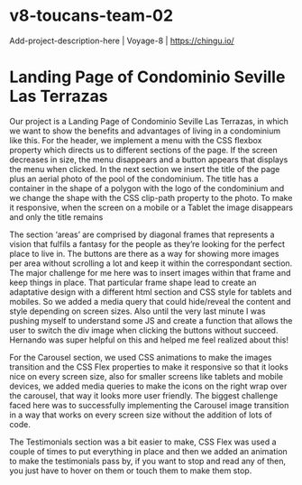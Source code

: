 # v8-toucans-team-02
Add-project-description-here | Voyage-8 | https://chingu.io/
# Landing Page of Condominio Seville Las Terrazas
Our project is a Landing Page of Condominio Seville Las Terrazas, in which we want to show the benefits and advantages of living in a condominium like this.
For the header, we implement a menu with the CSS flexbox property which directs us to different sections of the page. If the screen decreases in size, the menu disappears and a button appears that displays the menu when clicked.
In the next section we insert the title of the page plus an aerial photo of the pool of the condominium. The title has a container in the shape of a polygon with the logo of the condominium and we change the shape with the CSS clip-path property to the photo.
To make it responsive, when the screen on a mobile or a Tablet the image disappears and only the title remains

The section ‘areas’ are comprised by diagonal frames that represents a vision that fulfils a fantasy for the people as they’re looking for the perfect place to live in. The buttons are there as a way for showing more images per area without scrolling a lot and keep it within the correspondant section. The major challenge for me here was to insert images within that frame and keep things in place. That particular frame shape lead to create an adaptative design with a different html section and CSS style for tablets and mobiles. So we added a media query that could hide/reveal the content and style depending on screen sizes.  Also until the very last minute I was pushing myself to understand some JS and create a function that allows the user to switch the div image when clicking the buttons without succeed. Hernando was super helpful on this and helped me feel realized about this!

For the Carousel section, we used CSS animations to make the images transition and the CSS Flex properties to make it responsive so that it looks nice on every screen size, also for smaller screens like tablets and mobile devices, we added media queries to make the icons on the right wrap over the carousel, that way it looks more user friendly. The biggest challenge faced here was to successfully implementing the Carousel image transition in a way that works on every screen size without the addition of lots of code.

The Testimonials section was a bit easier to make, CSS Flex was used a couple of times to put everything in place and then we added an animation to make the testimonials pass by, if you want to stop and read any of then, you just have to hover on them or touch them to make them stop.



